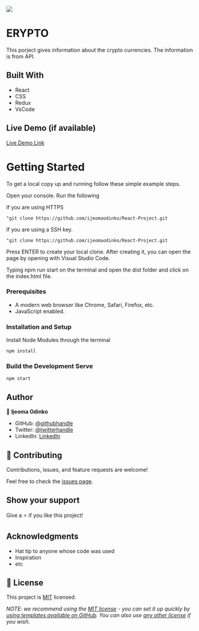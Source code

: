 ![](https://img.shields.io/badge/Microverse-blueviolet)

# ERYPTO

This porject gives information about the crypto currencies. The information is from API.


## Built With

- React
- CSS
- Redux
- VsCode

## Live Demo (if available)

[Live Demo Link](https://tranquil-lamington-bcca50.netlify.app/)



# Getting Started

To get a local copy up and running follow these simple example steps.

Open your console. Run the following 

If you are using HTTPS

    "git clone https://github.com/ijeomaodinko/React-Project.git 

If you are using a SSH key.

    "git clone https://github.com/ijeomaodinko/React-Project.git


Press ENTER to create your local clone. After creating it, you can open the page by opening with Visual Studio Code. 


Typing    npm run start on the terminal and  open the dist folder and click on the index.html file.


### Prerequisites
- A modern web browser like Chrome, Safari, Firefox, etc.
- JavaScript enabled.


### Installation and Setup
Install Node Modules through the terminal 

    npm install 


### Build the Development Serve 

    npm start



## Author

👤 **Ijeoma Odinko**

- GitHub: [@githubhandle](https://github.com/ijeomaodinko)
- Twitter: [@twitterhandle](https://twitter.com/iodinko)
- LinkedIn: [LinkedIn](https://linkedin.com/in/ijeomaodinko)



## 🤝 Contributing

Contributions, issues, and feature requests are welcome!

Feel free to check the [issues page](../../issues/).


## Show your support

Give a ⭐️ if you like this project!


## Acknowledgments

- Hat tip to anyone whose code was used
- Inspiration
- etc

## 📝 License

This project is [MIT](./LICENSE) licensed.

_NOTE: we recommend using the [MIT license](https://choosealicense.com/licenses/mit/) - you can set it up quickly by [using templates available on GitHub](https://docs.github.com/en/communities/setting-up-your-project-for-healthy-contributions/adding-a-license-to-a-repository). You can also use [any other license](https://choosealicense.com/licenses/) if you wish._
